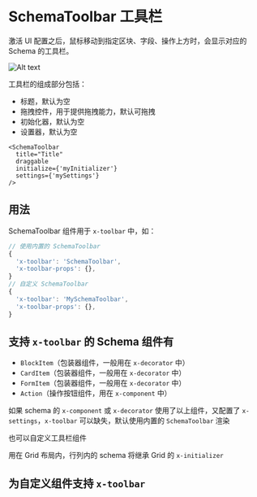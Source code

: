 # SchemaToolbar 工具栏

激活 UI 配置之后，鼠标移动到指定区块、字段、操作上方时，会显示对应的 Schema 的工具栏。

![Alt text](https://nocobase-docs.oss-cn-beijing.aliyuncs.com/e6d327da8e85d6548529e1051d06c31a.png)

工具栏的组成部分包括：

- 标题，默认为空
- 拖拽控件，用于提供拖拽能力，默认可拖拽
- 初始化器，默认为空
- 设置器，默认为空

```tsx | pure
<SchemaToolbar
  title="Title"
  draggable
  initialize={'myInitializer'}
  settings={'mySettings'}
/>
```

## 用法

SchemaToolbar 组件用于 `x-toolbar` 中，如：

```ts
// 使用内置的 SchemaToolbar
{
  'x-toolbar': 'SchemaToolbar',
  'x-toolbar-props': {},
}
// 自定义 SchemaToolbar
{
  'x-toolbar': 'MySchemaToolbar',
  'x-toolbar-props': {},
}
```

## 支持 `x-toolbar` 的 Schema 组件有

- `BlockItem`（包装器组件，一般用在 `x-decorator` 中）
- `CardItem`（包装器组件，一般用在 `x-decorator` 中）
- `FormItem`（包装器组件，一般用在 `x-decorator` 中）
- `Action`（操作按钮组件，用在 `x-component` 中）

如果 schema 的 `x-component` 或 `x-decorator` 使用了以上组件，又配置了 `x-settings`，`x-toolbar` 可以缺失，默认使用内置的 `SchemaToolbar` 渲染

<code src="./demos/schema-toolbar-basic/index.tsx"></code>

也可以自定义工具栏组件

<code src="./demos/schema-toolbar-basic/custom.tsx"></code>

用在 Grid 布局内，行列内的 schema 将继承 Grid 的 `x-initializer`

<code src="./demos/schema-toolbar-basic/grid.tsx"></code>

## 为自定义组件支持 `x-toolbar`

<code src="./demos/schema-toolbar-basic/button.tsx"></code>
